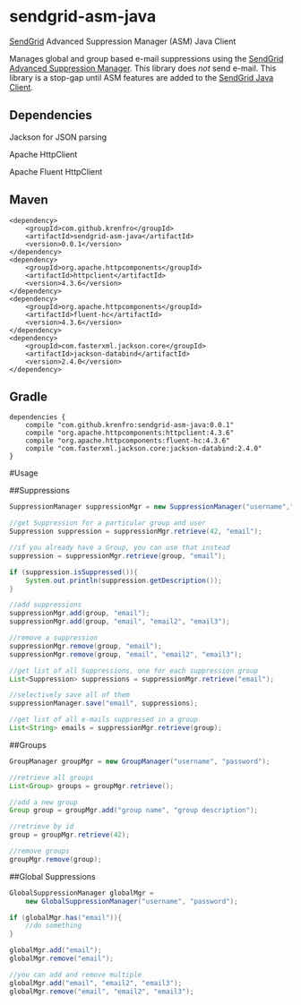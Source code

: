 sendgrid-asm-java
=================

[SendGrid](https://sendgrid.com/) Advanced Suppression Manager (ASM) Java Client

Manages global and group based e-mail suppressions using the [SendGrid Advanced Suppression Manager](https://sendgrid.com/docs/API_Reference/Web_API_v3/Advanced_Suppression_Manager/index.html).  This library does *not* send e-mail.  This library is a stop-gap until ASM features are added to the [SendGrid Java Client](https://github.com/sendgrid/sendgrid-java).



## Dependencies

Jackson for JSON parsing

Apache HttpClient

Apache Fluent HttpClient

## Maven
```
<dependency>
    <groupId>com.github.krenfro</groupId>
    <artifactId>sendgrid-asm-java</artifactId>
    <version>0.0.1</version>
</dependency>
<dependency>
    <groupId>org.apache.httpcomponents</groupId>
    <artifactId>httpclient</artifactId>
    <version>4.3.6</version>
</dependency>
<dependency>
    <groupId>org.apache.httpcomponents</groupId>
    <artifactId>fluent-hc</artifactId>
    <version>4.3.6</version>
</dependency>
<dependency>
    <groupId>com.fasterxml.jackson.core</groupId>
    <artifactId>jackson-databind</artifactId>
    <version>2.4.0</version>
</dependency>
```

## Gradle
```
dependencies {
    compile "com.github.krenfro:sendgrid-asm-java:0.0.1"
    compile "org.apache.httpcomponents:httpclient:4.3.6"
    compile "org.apache.httpcomponents:fluent-hc:4.3.6"
    compile "com.fasterxml.jackson.core:jackson-databind:2.4.0"
}
```


#Usage

##Suppressions
```java
SuppressionManager suppressionMgr = new SuppressionManager("username","password");

//get Suppression for a particular group and user
Suppression suppression = suppressionMgr.retrieve(42, "email");

//if you already have a Group, you can use that instead
suppression = suppressionMgr.retrieve(group, "email");

if (suppression.isSuppressed()){
	System.out.println(suppression.getDescription());
}

//add suppressions
suppressionMgr.add(group, "email");
suppressionMgr.add(group, "email", "email2", "email3");

//remove a suppression
suppressionMgr.remove(group, "email");
suppressionMgr.remove(group, "email", "email2", "email3");

//get list of all Suppressions, one for each suppression group
List<Suppression> suppressions = suppressionMgr.retrieve("email");

//selectively save all of them
suppressionManager.save("email", suppressions);

//get list of all e-mails suppressed in a group
List<String> emails = suppressionMgr.retrieve(group);

```


##Groups
```java
GroupManager groupMgr = new GroupManager("username", "password");

//retrieve all groups
List<Group> groups = groupMgr.retrieve();

//add a new group
Group group = groupMgr.add("group name", "group description");

//retrieve by id
group = groupMgr.retrieve(42);

//remove groups
groupMgr.remove(group);

```

##Global Suppressions
```java
GlobalSuppressionManager globalMgr =
	new GlobalSuppressionManager("username", "password");

if (globalMgr.has("email")){
	//do something
}

globalMgr.add("email");
globalMgr.remove("email");

//you can add and remove multiple
globalMgr.add("email", "email2", "email3");
globalMgr.remove("email", "email2", "email3");


```
